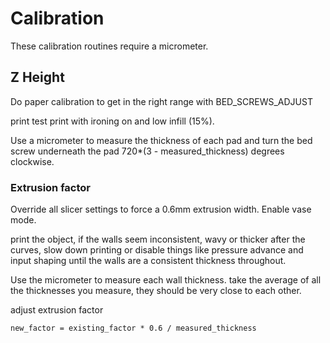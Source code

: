 # Calibration

These calibration routines require a micrometer.

## Z Height

Do paper calibration to get in the right range with BED_SCREWS_ADJUST

print test print with ironing on and low infill (15%).

Use a micrometer to measure the thickness of each pad and turn the
bed screw underneath the pad 720*(3 - measured_thickness) degrees clockwise.

### Extrusion factor

Override all slicer settings to force a 0.6mm extrusion width.
Enable vase mode.

print the object, if the walls seem inconsistent, wavy or thicker after the
curves, slow down printing or disable things like pressure advance and
input shaping until the walls are a consistent thickness throughout.

Use the micrometer to measure each wall thickness. take the average of all
the thicknesses you measure, they should be very close to each other.

adjust extrusion factor

    new_factor = existing_factor * 0.6 / measured_thickness
